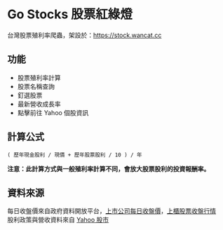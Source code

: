 # Go Stocks 股票紅綠燈

台灣股票殖利率爬蟲，架設於：https://stock.wancat.cc

## 功能

- 股票殖利率計算
- 股票名稱查詢
- 釘選股票
- 最新營收成長率
- 點擊前往 Yahoo 個股資訊

## 計算公式

    ( 歷年現金股利 / 現價 + 歷年股票股利 / 10 ) / 年

**注意：此計算方式與一般殖利率計算不同，會放大股票股利的投資報酬率。**

## 資料來源

每日收盤價來自政府資料開放平台，[上市公司每日收盤價](https://data.gov.tw/dataset/11548)，[上櫃股票收盤行情](https://data.gov.tw/dataset/11371)  
股利政策與營收資料來自 [Yahoo 股市](https://tw.stock.yahoo.com/)
